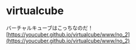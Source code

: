 # virtualcube

バーチャルキューブはこっちなのだ！
[https://youcuber.github.io/virtualcube/www/no_2](https://youcuber.github.io/virtualcube/www/no_2)
